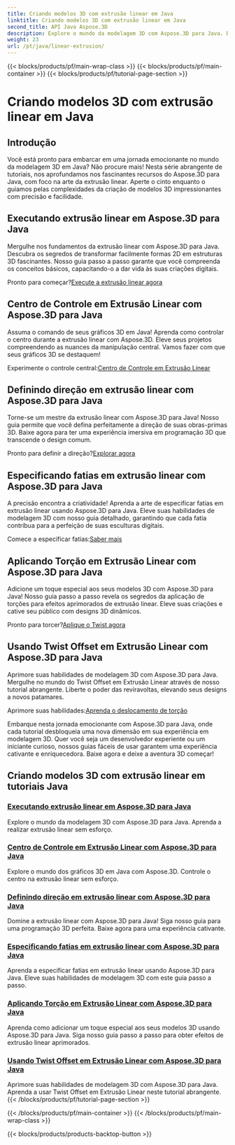 ```yaml
---
title: Criando modelos 3D com extrusão linear em Java
linktitle: Criando modelos 3D com extrusão linear em Java
second_title: API Java Aspose.3D
description: Explore o mundo da modelagem 3D com Aspose.3D para Java. Domine a extrusão linear sem esforço. Controle o centro, defina a direção, especifique fatias, aplique torção e muito mais!
weight: 23
url: /pt/java/linear-extrusion/
---
```


{{< blocks/products/pf/main-wrap-class >}}
{{< blocks/products/pf/main-container >}}
{{< blocks/products/pf/tutorial-page-section >}}

# Criando modelos 3D com extrusão linear em Java

## Introdução


Você está pronto para embarcar em uma jornada emocionante no mundo da modelagem 3D em Java? Não procure mais! Nesta série abrangente de tutoriais, nos aprofundamos nos fascinantes recursos do Aspose.3D para Java, com foco na arte da extrusão linear. Aperte o cinto enquanto o guiamos pelas complexidades da criação de modelos 3D impressionantes com precisão e facilidade.

## Executando extrusão linear em Aspose.3D para Java

Mergulhe nos fundamentos da extrusão linear com Aspose.3D para Java. Descubra os segredos de transformar facilmente formas 2D em estruturas 3D fascinantes. Nosso guia passo a passo garante que você compreenda os conceitos básicos, capacitando-o a dar vida às suas criações digitais.

 Pronto para começar?[Execute a extrusão linear agora](./performing-linear-extrusion/)

## Centro de Controle em Extrusão Linear com Aspose.3D para Java

Assuma o comando de seus gráficos 3D em Java! Aprenda como controlar o centro durante a extrusão linear com Aspose.3D. Eleve seus projetos compreendendo as nuances da manipulação central. Vamos fazer com que seus gráficos 3D se destaquem!

 Experimente o controle central:[Centro de Controle em Extrusão Linear](./controlling-center/)

## Definindo direção em extrusão linear com Aspose.3D para Java

Torne-se um mestre da extrusão linear com Aspose.3D para Java! Nosso guia permite que você defina perfeitamente a direção de suas obras-primas 3D. Baixe agora para ter uma experiência imersiva em programação 3D que transcende o design comum.

 Pronto para definir a direção?[Explorar agora](./setting-direction/)

## Especificando fatias em extrusão linear com Aspose.3D para Java

A precisão encontra a criatividade! Aprenda a arte de especificar fatias em extrusão linear usando Aspose.3D para Java. Eleve suas habilidades de modelagem 3D com nosso guia detalhado, garantindo que cada fatia contribua para a perfeição de suas esculturas digitais.

 Comece a especificar fatias:[Saber mais](./specifying-slices/)

## Aplicando Torção em Extrusão Linear com Aspose.3D para Java

Adicione um toque especial aos seus modelos 3D com Aspose.3D para Java! Nosso guia passo a passo revela os segredos da aplicação de torções para efeitos aprimorados de extrusão linear. Eleve suas criações e cative seu público com designs 3D dinâmicos.

 Pronto para torcer?[Aplique o Twist agora](./applying-twist/)

## Usando Twist Offset em Extrusão Linear com Aspose.3D para Java

Aprimore suas habilidades de modelagem 3D com Aspose.3D para Java. Mergulhe no mundo do Twist Offset em Extrusão Linear através de nosso tutorial abrangente. Liberte o poder das reviravoltas, elevando seus designs a novos patamares.

 Aprimore suas habilidades:[Aprenda o deslocamento de torção](./using-twist-offset/)

Embarque nesta jornada emocionante com Aspose.3D para Java, onde cada tutorial desbloqueia uma nova dimensão em sua experiência em modelagem 3D. Quer você seja um desenvolvedor experiente ou um iniciante curioso, nossos guias fáceis de usar garantem uma experiência cativante e enriquecedora. Baixe agora e deixe a aventura 3D começar!
## Criando modelos 3D com extrusão linear em tutoriais Java
### [Executando extrusão linear em Aspose.3D para Java](./performing-linear-extrusion/)
Explore o mundo da modelagem 3D com Aspose.3D para Java. Aprenda a realizar extrusão linear sem esforço.
### [Centro de Controle em Extrusão Linear com Aspose.3D para Java](./controlling-center/)
Explore o mundo dos gráficos 3D em Java com Aspose.3D. Controle o centro na extrusão linear sem esforço.
### [Definindo direção em extrusão linear com Aspose.3D para Java](./setting-direction/)
Domine a extrusão linear com Aspose.3D para Java! Siga nosso guia para uma programação 3D perfeita. Baixe agora para uma experiência cativante.
### [Especificando fatias em extrusão linear com Aspose.3D para Java](./specifying-slices/)
Aprenda a especificar fatias em extrusão linear usando Aspose.3D para Java. Eleve suas habilidades de modelagem 3D com este guia passo a passo.
### [Aplicando Torção em Extrusão Linear com Aspose.3D para Java](./applying-twist/)
Aprenda como adicionar um toque especial aos seus modelos 3D usando Aspose.3D para Java. Siga nosso guia passo a passo para obter efeitos de extrusão linear aprimorados.
### [Usando Twist Offset em Extrusão Linear com Aspose.3D para Java](./using-twist-offset/)
Aprimore suas habilidades de modelagem 3D com Aspose.3D para Java. Aprenda a usar Twist Offset em Extrusão Linear neste tutorial abrangente.
{{< /blocks/products/pf/tutorial-page-section >}}

{{< /blocks/products/pf/main-container >}}
{{< /blocks/products/pf/main-wrap-class >}}

{{< blocks/products/products-backtop-button >}}
